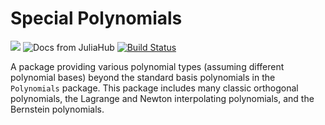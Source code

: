 # Special Polynomials

[![](https://img.shields.io/badge/docs-stable-blue.svg)](https://jverzani.github.io/SpecialPolynomials.jl/stable)
![Docs from  JuliaHub](https://juliahub.com/docs/SpecialPolynomials/)
[![Build Status](https://travis-ci.org/jverzani/SpecialPolynomials.jl.svg?branch=master)](https://travis-ci.org/jverzani/SpecialPolynomials.jl)

A package providing various polynomial types (assuming different
polynomial bases) beyond the standard basis polynomials in the
`Polynomials` package. This package includes many classic orthogonal
polynomials, the Lagrange and Newton interpolating polynomials, and the
Bernstein polynomials.
